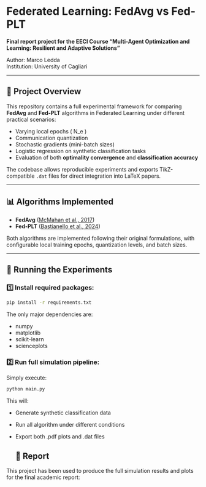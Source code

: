 # Federated Learning: FedAvg vs Fed-PLT

**Final report project for the EECI Course “Multi-Agent Optimization and Learning: Resilient and Adaptive Solutions”**

Author: Marco Ledda  
Institution: University of Cagliari

---

## 📖 Project Overview

This repository contains a full experimental framework for comparing **FedAvg** and **Fed-PLT** algorithms in Federated Learning under different practical scenarios:

- Varying local epochs \( N_e \)
- Communication quantization
- Stochastic gradients (mini-batch sizes)
- Logistic regression on synthetic classification tasks
- Evaluation of both **optimality convergence** and **classification accuracy**

The codebase allows reproducible experiments and exports TikZ-compatible `.dat` files for direct integration into LaTeX papers.

---

## 📊 Algorithms Implemented

- **FedAvg** ([McMahan et al., 2017](https://arxiv.org/abs/1602.05629))  
- **Fed-PLT** ([Bastianello et al., 2024](https://arxiv.org/abs/2401.03849))

Both algorithms are implemented following their original formulations, with configurable local training epochs, quantization levels, and batch sizes.

---

## 🚀 Running the Experiments

### 1️⃣ Install required packages:

```bash
pip install -r requirements.txt
```

The only major dependencies are:
- numpy
- matplotlib
- scikit-learn
- scienceplots

### 2️⃣ Run full simulation pipeline:
Simply execute:
```bash
python main.py
```

This will:
* Generate synthetic classification data
* Run all algorithm under different conditions
* Export both .pdf plots and .dat files

  ## 📄 Report
This project has been used to produce the full simulation results and plots for the final academic report:

